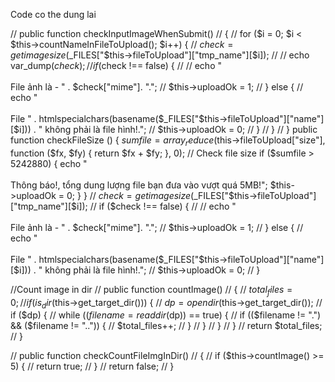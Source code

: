   Code co the dung lai
  
  
   // public function checkInputImageWhenSubmit()
  // {
  //   for ($i = 0; $i < $this->countNameInFileToUpload(); $i++) {
  //     $check = getimagesize($_FILES["$this->fileToUpload"]["tmp_name"][$i]);
  //     // echo var_dump($check);
  //     if ($check !== false) {
  //       // echo "<br><br>File ảnh là - " . $check["mime"]. ".";
  //       $this->uploadOk = 1;
  //     } else {
  //       echo "<br><br>File " . htmlspecialchars(basename($_FILES["$this->fileToUpload"]["name"][$i])) . " không phải là file hình!.";
  //       $this->uploadOk = 0;
  //     }
  //   }
  // }
  public function checkFileSize ()
  {
    $sumfile = array_reduce($this->fileToUpload["size"], function ($fx, $fy) {
      return $fx + $fy;
    }, 0);
    // Check file size
    if ($sumfile > 5242880) {
      echo "<br><br>Thông báo!, tổng dung lượng file bạn đưa vào vượt quá 5MB!";
      $this->uploadOk = 0;
    }
  }
   // $check = getimagesize($_FILES["$this->fileToUpload"]["tmp_name"][$i]);
      // if ($check !== false) {
      //   // echo "<br><br>File ảnh là - " . $check["mime"]. ".";
      //   $this->uploadOk = 1;
      // } else {
      //   echo "<br><br>File " . htmlspecialchars(basename($_FILES["$this->fileToUpload"]["name"][$i])) . " không phải là file hình!.";
      //   $this->uploadOk = 0;
      // }
  
  
  //Count image in dir
  // public function countImage()
  // {
  //   $total_files = 0;
  //   if (is_dir($this->get_target_dir())) {
  //     $dp = opendir($this->get_target_dir());
  //     if ($dp) {
  //       while (($filename = readdir($dp)) == true) {
  //         if (($filename != ".") && ($filename != "..")) {
  //           $total_files++;
  //         }
  //       }
  //     }
  //   }
  //   return $total_files;
  // }

  // public function checkCountFileImgInDir()
  // {
  //   if ($this->countImage() >= 5) {
  //     return true;
  //   }
  //   return false;
  // }



